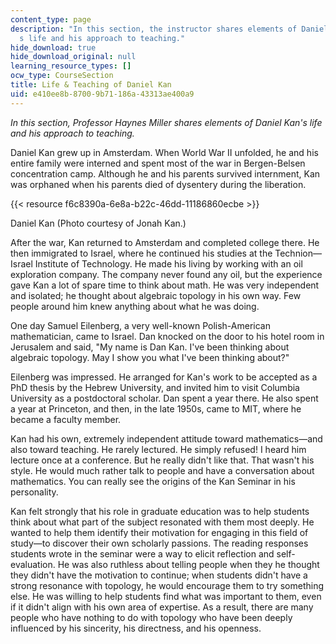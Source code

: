 ```yaml
---
content_type: page
description: "In this section, the instructor shares elements of Daniel Kan\u2019\
  s life and his approach to teaching."
hide_download: true
hide_download_original: null
learning_resource_types: []
ocw_type: CourseSection
title: Life & Teaching of Daniel Kan
uid: e410ee8b-8700-9b71-186a-43313ae400a9
---
```


_In this section, Professor Haynes Miller shares elements of Daniel Kan's life and his approach to teaching._

Daniel Kan grew up in Amsterdam. When World War II unfolded, he and his entire family were interned and spent most of the war in Bergen-Belsen concentration camp. Although he and his parents survived internment, Kan was orphaned when his parents died of dysentery during the liberation.

{{< resource f6c8390a-6e8a-b22c-46dd-11186860ecbe >}}

Daniel Kan (Photo courtesy of Jonah Kan.)

After the war, Kan returned to Amsterdam and completed college there. He then immigrated to Israel, where he continued his studies at the Technion—Israel Institute of Technology. He made his living by working with an oil exploration company. The company never found any oil, but the experience gave Kan a lot of spare time to think about math. He was very independent and isolated; he thought about algebraic topology in his own way. Few people around him knew anything about what he was doing.

One day Samuel Eilenberg, a very well-known Polish-American mathematician, came to Israel. Dan knocked on the door to his hotel room in Jerusalem and said, "My name is Dan Kan. I've been thinking about algebraic topology. May I show you what I've been thinking about?"

Eilenberg was impressed. He arranged for Kan's work to be accepted as a PhD thesis by the Hebrew University, and invited him to visit Columbia University as a postdoctoral scholar. Dan spent a year there. He also spent a year at Princeton, and then, in the late 1950s, came to MIT, where he became a faculty member.

Kan had his own, extremely independent attitude toward mathematics—and also toward teaching. He rarely lectured. He simply refused! I heard him lecture once at a conference. But he really didn't like that. That wasn't his style. He would much rather talk to people and have a conversation about mathematics. You can really see the origins of the Kan Seminar in his personality.

Kan felt strongly that his role in graduate education was to help students think about what part of the subject resonated with them most deeply. He wanted to help them identify their motivation for engaging in this field of study—to discover their own scholarly passions. The reading responses students wrote in the seminar were a way to elicit reflection and self-evaluation. He was also ruthless about telling people when they he thought they didn't have the motivation to continue; when students didn't have a strong resonance with topology, he would encourage them to try something else. He was willing to help students find what was important to them, even if it didn't align with his own area of expertise. As a result, there are many people who have nothing to do with topology who have been deeply influenced by his sincerity, his directness, and his openness.